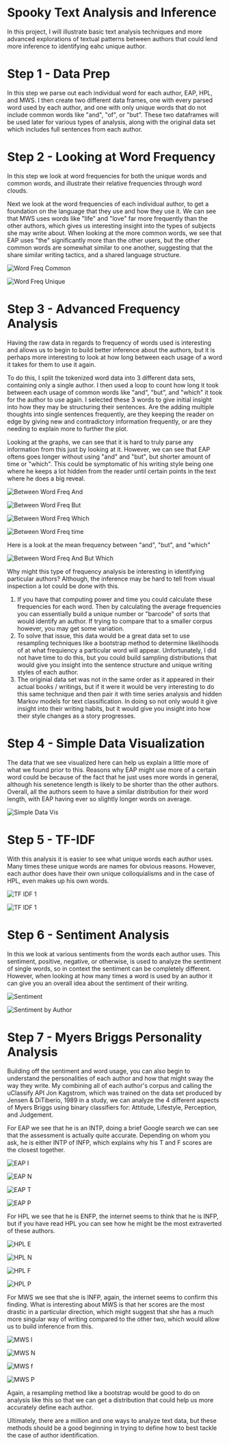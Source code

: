 # Spooky Text Analysis and Inference #
In this project, I will illustrate basic text analysis techniques and more advanced explorations of textual patterns between authors that could lend more inference to identifying eahc unique author. 

# Step 1 - Data Prep #
In this step we parse out each individual word for each author, EAP, HPL, and MWS. I then create two different data frames, one with every parsed word used by each author, and one with only unique words that do not include common words like "and", "of", or "but". These two dataframes will be used later for various types of analysis, along with the original data set which includes full sentences from each author. 

# Step 2 - Looking at Word Frequency #
In this step we look at word frequencies for both the unique words and common words, and illustrate their relative frequencies through word clouds. 

Next we look at the word frequencies of each individual author, to get a foundation on the language that they use and how they use it. We can see that MWS uses words like "life" and "love" far more frequently than the other authors, which gives us interesting insight into the types of subjects she may write about. When looking at the more common words, we see that EAP uses "the" significantly more than the other users, but the other common words are somewhat similar to one another, suggesting that the share similar writing tactics, and a shared language structure. 

![Word Freq Common](figs/word_freq_com.png)

![Word Freq Unique](figs/word_freq_uni.png)

# Step 3 - Advanced Frequency Analysis #
Having the raw data in regards to frequency of words used is interesting and allows us to begin to build better inference about the authors, but it is perhaps more interesting to look at how long between each usage of a word it takes for them to use it again. 

To do this, I split the tokenized word data into 3 different data sets, containing only a single author. I then used a loop to count how long it took between each usage of common words like "and", "but", and "which" it took for the author to use again. I selected these 3 words to give initial insight into how they may be structuring their sentences. Are the adding multiple thoughts into single sentences frequently, are they keeping the reader on edge by giving new and contradictory information frequently, or are they needing to explain more to further the plot. 

Looking at the graphs, we can see that it is hard to truly parse any information from this just by looking at it. However, we can see that EAP oftens goes longer without using "and" and "but", but shorter amount of time or "which". This could be symptomatic of his writing style being one where he keeps a lot hidden from the reader until certain points in the text where he does a big reveal. 

![Between Word Freq And](figs/auth_and.png)

![Between Word Freq But](figs/auth_but.png)

![Between Word Freq Which](figs/auth_which.png)

![Between Word Freq time](figs/auth_time.png)

Here is a look at the mean frequency between "and", "but", and "which"

![Between Word Freq And But Which](figs/and_but_which.png)

Why might this type of frequency analysis be interesting in identifying particular authors? Although, the inference may be hard to tell from visual inspection a lot could be done with this. 

1. If you have that computing power and time you could calculate these frequencies for each word. Then by calculating the average frequencies you can essentially build a unique number or "barcode" of sorts that would identify an author. If trying to compare that to a smaller corpus however, you may get some variation. 
2. To solve that issue, this data would be a great data set to use resampling techniques like a bootstrap method to determine likelihoods of at what frequiency a particular word will appear. Unfortunately, I did not have time to do this, but you could build sampling distributions that would give you insight into the sentence structure and unique writing styles of each author. 
3. The originial data set was not in the same order as it appeared in their actual books / writings, but if it were it would be very interesting to do this same technique and then pair it with time series analysis and hidden Markov models for text classification. In doing so not only would it give insight into their writing habits, but it would give you insight into how their style changes as a story progresses. 

# Step 4 - Simple Data Visualization #
The data that we see visualized here can help us explain a little more of what we found prior to this. Reasons why EAP might use more of a certain word could be because of the fact that he just uses more words in general, although his senetence length is likely to be shorter than the other authors. Overall, all the authors seem to have a similar distribution for their word length, with EAP having ever so slightly longer words on average. 

![Simple Data Vis](figs/distr.png)

# Step 5 - TF-IDF #
With this analysis it is easier to see what unique words each author uses. Many times these unique words are names for obvious reasons. However, each author does have their own unique colloquialisms and in the case of HPL, even makes up his own words. 

![TF IDF 1](figs/tf_idf.png)

![TF IDF 1](figs/tf_idf2.png)

# Step 6 - Sentiment Analysis #
In this we look at various sentiments from the words each author uses. This sentiment, positive, negative, or otherwise, is used to analyze the sentiment of single words, so in context the sentiment can be completely different. However, when looking at how many times a word is used by an author it can give you an overall idea about the sentiment of their writing. 

![Sentiment](figs/sentiment.png)

![Sentiment by Author](figs/auth_sentiment.png)

# Step 7 - Myers Briggs Personality Analysis #
Building off the sentiment and word usage, you can also begin to understand the personalities of each author and how that might sway the way they write. My combining all of each author's corpus and calling the uClassify API Jon Kagstrom, which was trained on the data set produced by Jensen & DiTiberio, 1989 in a study, we can analyze the 4 different aspects of Myers Briggs using binary classifiers for: Attitude, Lifestyle, Perception, and Judgement.

For EAP we see that he is an INTP, doing a brief Google search we can see that the assessment is actually quite accurate. Depending on whom you ask, he is either INTP of INFP, which explains why his T and F scores are the closest together. 

![EAP I](figs/eap_i.PNG)

![EAP N](figs/eap_n.PNG)

![EAP T](figs/eap_t.PNG)

![EAP P](figs/eap_p.PNG)

For HPL we see that he is ENFP, the internet seems to think that he is INFP, but if you have read HPL you can see how he might be the most extraverted of these authors. 

![HPL E](figs/hpl_e.PNG)

![HPL N](figs/hpl_n.PNG)

![HPL F](figs/hpl_f.PNG)

![HPL P](figs/hpl_p.PNG)

For MWS we see that she is INFP, again, the internet seems to confirm this finding. What is interesting about MWS is that her scores are the most drastic in a particular direction, which might suggest that she has a much more singular way of writing compared to the other two, which would allow us to build inference from this. 

![MWS I](figs/mws_i.PNG)

![MWS N](figs/mws_n.PNG)

![MWS f](figs/mws_f.PNG)

![MWS P](figs/mws_p.PNG)

Again, a resampling method like a bootstrap would be good to do on analysis like this so that we can get a distribution that could help us more accurately define each author. 

Ultimately, there are a million and one ways to analyze text data, but these methods should be a good beginning in trying to define how to best tackle the case of author identification. 
